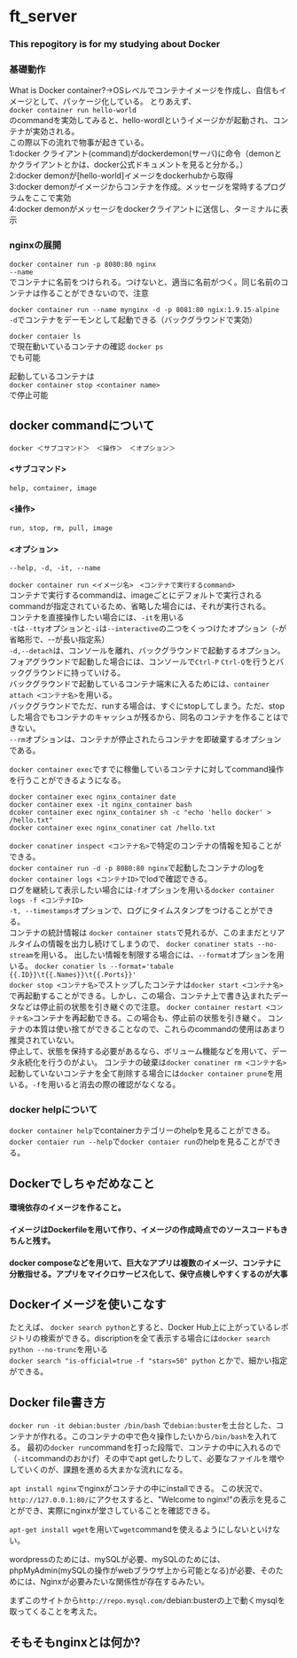 # ft_server
### This repogitory is for my studying about Docker


### 基礎動作
 What is Docker container?->OSレベルでコンテナイメージを作成し、自信もイメージとして、パッケージ化している。
とりあえず、  
```docker container run hello-world```  
のcommandを実効してみると、hello-wordlというイメージかが起動され、コンテナが実効される。<br>
この際以下の流れで物事が起きている。<br>
1:docker クライアント(command)がdockerdemon(サーバ)に命令（demonとかクライアントとかは、docker公式ドキュメントを見ると分かる。）<br>
2:docker demonが[hello-world]イメージをdockerhubから取得<br>
3:docker demonがイメージからコンテナを作成。メッセージを常時するプログラムをここで実効<br>
4:docker demonがメッセージをdockerクライアントに送信し、ターミナルに表示<br>

 
### nginxの展開 
```docker container run -p 8080:80 nginx```<br>
```--name```<br>
でコンテナに名前をつけられる。つけないと、適当に名前がつく。同じ名前のコンテナは作ることができないので、注意<br>

```docker container run --name mynginx -d -p 8081:80 ngix:1.9.15-alpine```<br>
```-d```でコンテナをデーモンとして起動できる（バックグラウンドで実効）<br>

```docker contaier ls```<br>
で現在動いているコンテナの確認
```docker ps```<br>
でも可能

起動しているコンテナは<br>
```docker container stop <container name>```<br>
で停止可能

## docker commandについて
```docker ＜サブコマンド＞　＜操作＞　＜オプション＞```
#### <サブコマンド>
```help, container, image```
#### <操作>
```run, stop, rm, pull, image```
#### <オプション>
```--help, -d, -it, --name```  

```docker container run <イメージ名>　<コンテナで実行するcommand>```<br>
コンテナで実行するcommandは、imageごとにデフォルトで実行されるcommandが指定されているため、省略した場合には、それが実行される。<br>
コンテナを直接操作したい場合には、```-it```を用いる<br>
```-t```は```--tty```オプションと```-i```は```--interactive```の二つをくっつけたオプション（-が省略形で、--が長い指定系）<br>
```-d,--detach```は、コンソールを離れ、バックグラウンドで起動するオプション。<br>
フォアグラウンドで起動した場合には、コンソールで```Ctrl-P``` ```Ctrl-Q```を行うとバックグラウンドに持っていける。<br>
バックグラウンドで起動しているコンテナ端末に入るためには、```container attach <コンテナ名>```を用いる。<br>
バックグラウンドでただ、runする場合は、すぐにstopしてしまう。ただ、stopした場合でもコンテナのキャッシュが残るから、同名のコンテナを作ることはできない。<br>
```--rm```オプションは、コンテナが停止されたらコンテナを即破棄するオプションである。<br>

```docker container exec```ですでに稼働しているコンテナに対してcommand操作を行うことができるようになる。<br>

```docker container exec nginx_container date```<br>
```docker container exex -it nginx_container bash```<br>
```dcoker container exec nginx_container sh -c "echo 'hello docker' > /hello.txt"```<br>
```docker container exec nginx_conatiner cat /hello.txt```<br>


```docker conatiner inspect <コンテナ名>```で特定のコンテナの情報を知ることができる。<br>
```docker container run -d -p 8080:80 nginx```で起動したコンテナのlogを
```docker container logs <コンテナID>```でlodで確認できる。<br>
ログを継続して表示したい場合には```-f```オプションを用いる```docker container logs -f <コンテナID>``` <br>
```-t, --timestamps```オプションで、ログにタイムスタンプをつけることができる。<br>
コンテナの統計情報は
```docker container stats```で見れるが、このままだとリアルタイムの情報を出力し続けてしまうので、
```docker conatiner stats --no-stream```を用いる。
出したい情報を制限する場合には、```--format```オプションを用いる。
```docker conatier ls --format='tabale {{.ID}}\t{{.Names}}\t{{.Ports}}'```<br>
```docker stop <コンテナ名>```でストップしたコンテナは```docker start <コンテナ名>```で再起動することができる。しかし、この場合、コンテナ上で書き込まれたデータなどは停止前の状態を引き継ぐので注意。
```docker container restart <コンテナ名>```コンテナを再起動できる。この場合も、停止前の状態を引き継ぐ。
コンテナの本質は使い捨てができることなので、これらのcommandの使用はあまり推奨されていない。 <br>
停止して、状態を保持する必要があるなら、ボリューム機能などを用いて、データ永続化を行うのがよい。
コンテナの破棄は```docker conatiner rm <コンテナ名>```
起動していないコンテナを全て削除する場合には```docker container prune```を用いる。```-f```を用いると消去の際の確認がなくなる。


### docker helpについて
```docker container help```でcontainerカテゴリーのhelpを見ることができる。
```docker contaier run --help```で```docker contaier run```のhelpを見ることができる。


## Dockerでしちゃだめなこと
#### 環境依存のイメージを作ること。
#### イメージはDockerfileを用いて作り、イメージの作成時点でのソースコードもきちんと残す。
#### docker composeなどを用いて、巨大なアプリは複数のイメージ、コンテナに分散指せる。アプリをマイクロサービス化して、保守点検しやすくするのが大事



## Dockerイメージを使いこなす
たとえば、
```docker search python```とすると、Docker Hub上に上がっているレポジトリの検索ができる。discriptionを全て表示する場合には```docker search python --no-trunc```を用いる<br>
```docker search "is-official=true -f "stars=50" python```
とかで、細かい指定ができる。



## Docker file書き方
```docker run -it debian:buster /bin/bash```
で```debian:buster```を土台とした、コンテナが作れる。このコンテナの中で色々操作したいから```/bin/bash```を入れてる。
最初の```docker run```commandを打った段階で、コンテナの中に入れるので（```-it```commandのおかげ）その中でapt getしたりして、必要なファイルを増やしていくのが、課題を進める大まかな流れになる。

```apt install nginx```でnginxがコンテナの中にinstallできる。
この状況で、```http://127.0.0.1:80/```にアクセスすると、"Welcome to nginx!"の表示を見ることができ、実際にnginxが堂さしていることを確認できる。

```apt-get install wget```を用いて```wget```commandを使えるようにしないといけない。

wordpressのためには、mySQLが必要、mySQLのためには、phpMyAdmin(mySQLの操作がwebブラウザ上から可能となる)が必要、そのためには、Nginxが必要みたいな関係性が存在するみたい。

まずこのサイトから```http://repo.mysql.com/```debian:busterの上で動くmysqlを取ってくることを考えた。


## そもそもnginxとは何か?
